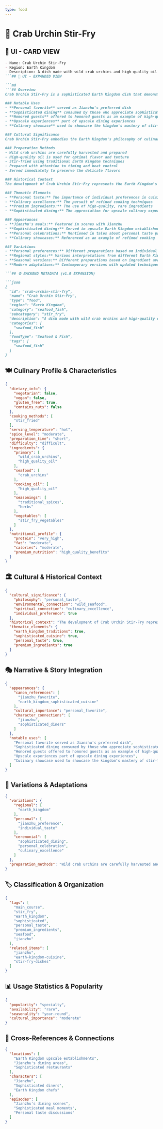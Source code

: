 ```yaml
---
type: food
---
```


# 🦀 Crab Urchin Stir-Fry

## 🎴 UI - CARD VIEW

```md
- Name: Crab Urchin Stir-Fry
- Region: Earth Kingdom
- Description: A dish made with wild crab urchins and high-quality oil that was Jianzhu's favorite dish, representing Earth Kingdom sophisticated cuisine and personal taste preferences.
```## 📖 UI - EXPANDED VIEW

```md
```## Overview
Crab Urchin Stir-Fry is a sophisticated Earth Kingdom dish that demonstrates the kingdom's ability to create refined cuisine using rare and high-quality ingredients. This dish, which was Jianzhu's favorite, represents the Earth Kingdom's understanding that personal taste preferences can drive culinary innovation and that expensive ingredients can create memorable dining experiences. The stir-fry embodies the kingdom's appreciation for both culinary technique and the use of premium ingredients to create dishes of exceptional quality.

### Notable Uses
- **Personal favorite** served as Jianzhu's preferred dish
- **Sophisticated dining** consumed by those who appreciate sophisticated seafood cuisine
- **Honored guests** offered to honored guests as an example of high-quality Earth Kingdom cooking
- **Upscale experiences** part of upscale dining experiences
- **Culinary showcase** used to showcase the kingdom's mastery of stir-fry techniques

### Cultural Significance
Crab Urchin Stir-Fry embodies the Earth Kingdom's philosophy of culinary excellence and their understanding that personal taste can influence culinary traditions. The dish represents their belief that high-quality ingredients, when prepared with skill, can create dishes that become personal favorites and cultural touchstones. The stir-fry reflects the kingdom's appreciation for both technique and ingredients, and their acceptance that individual preferences can shape culinary culture.

### Preparation Methods
- Wild crab urchins are carefully harvested and prepared
- High-quality oil is used for optimal flavor and texture
- Stir-fried using traditional Earth Kingdom techniques
- Prepared with attention to timing and heat control
- Served immediately to preserve the delicate flavors

### Historical Context
The development of Crab Urchin Stir-Fry represents the Earth Kingdom's response to the demand for sophisticated seafood cuisine and their understanding that personal taste can drive culinary innovation. This dish demonstrates the kingdom's ability to create refined dishes that appeal to individual preferences while maintaining high culinary standards. The tradition continues to be a testament to the Earth Kingdom's culinary expertise and their appreciation for personal taste in cuisine.

### Thematic Elements
- **Personal taste:** The importance of individual preferences in cuisine
- **Culinary excellence:** The pursuit of refined cooking techniques
- **Premium ingredients:** The use of high-quality, rare ingredients
- **Sophisticated dining:** The appreciation for upscale culinary experiences

### Appearances
- **Jianzhu's meals:** Featured in scenes with Jianzhu
- **Sophisticated dining:** Served in upscale Earth Kingdom establishments
- **Personal celebrations:** Mentioned in tales about personal taste preferences
- **Culinary showcases:** Referenced as an example of refined cooking

### Variations
- **Personal preferences:** Different preparations based on individual taste
- **Regional styles:** Various interpretations from different Earth Kingdom regions
- **Seasonal versions:** Different preparations based on ingredient availability
- **Modern adaptations:** Contemporary versions with updated techniques

```## ⚙️ BACKEND METADATA (v1.0 EXPANSION)

```json
{
  "id": "crab-urchin-stir-fry",
  "name": "Crab Urchin Stir-Fry",
  "type": "food",
  "region": "Earth Kingdom",
  "category": "seafood_fish",
  "subcategory": "stir_fry",
  "description": "A dish made with wild crab urchins and high-quality oil that was Jianzhu's favorite dish, representing Earth Kingdom sophisticated cuisine and personal taste preferences.",
  "categories": [
    "seafood_fish"
  ],
  "foodType": "Seafood & Fish",
  "tags": [
    "seafood_fish"
  ]
}
```

## 🍽️ Culinary Profile & Characteristics

```json
{
  "dietary_info": {
    "vegetarian": false,
    "vegan": false,
    "gluten_free": true,
    "contains_nuts": false
  },
  "cooking_methods": [
    "stir_fried"
  ],
  "serving_temperature": "hot",
  "spice_level": "moderate",
  "preparation_time": "short",
  "difficulty": "difficult",
  "ingredients": {
    "primary": [
      "wild_crab_urchins",
      "high_quality_oil"
    ],
    "seafood": [
      "crab_urchins"
    ],
    "cooking_oil": [
      "high_quality_oil"
    ],
    "seasonings": [
      "traditional_spices",
      "herbs"
    ],
    "vegetables": [
      "stir_fry_vegetables"
    ]
  },
  "nutritional_profile": {
    "protein": "very_high",
    "fat": "moderate",
    "calories": "moderate",
    "premium_nutrition": "high_quality_benefits"
  }
}
```

## 🏛️ Cultural & Historical Context

```json
{
  "cultural_significance": {
    "philosophy": "personal_taste",
    "environmental_connection": "wild_seafood",
    "spiritual_connection": "culinary_excellence",
    "individual_preference": true
  },
  "historical_context": "The development of Crab Urchin Stir-Fry represents the Earth Kingdom's response to the demand for sophisticated seafood cuisine and their understanding that personal taste can drive culinary innovation",
  "thematic_elements": {
    "earth_kingdom_traditions": true,
    "sophisticated_cuisine": true,
    "personal_taste": true,
    "premium_ingredients": true
  }
}
```

## 🎭 Narrative & Story Integration

```json
{
  "appearances": {
    "canon_references": [
      "jianzhu_favorite",
      "earth_kingdom_sophisticated_cuisine"
    ],
    "cultural_importance": "personal_favorite",
    "character_connections": [
      "jianzhu",
      "sophisticated_diners"
    ]
  },
  "notable_uses": [
    "Personal favorite served as Jianzhu's preferred dish",
    "Sophisticated dining consumed by those who appreciate sophisticated seafood cuisine",
    "Honored guests offered to honored guests as an example of high-quality Earth Kingdom cooking",
    "Upscale experiences part of upscale dining experiences",
    "Culinary showcase used to showcase the kingdom's mastery of stir-fry techniques"
  ]
}
```

## 🔄 Variations & Adaptations

```json
{
  "variations": {
    "regional": [
      "earth_kingdom"
    ],
    "personal": [
      "jianzhu_preference",
      "individual_taste"
    ],
    "ceremonial": [
      "sophisticated_dining",
      "personal_celebration",
      "culinary_excellence"
    ]
  },
  "preparation_methods": "Wild crab urchins are carefully harvested and prepared, high-quality oil is used for optimal flavor and texture, stir-fried using traditional Earth Kingdom techniques, prepared with attention to timing and heat control, served immediately to preserve the delicate flavors"
}
```

## 🏷️ Classification & Organization

```json
{
  "tags": [
    "main_course",
    "stir_fry",
    "earth_kingdom",
    "sophisticated",
    "personal_taste",
    "premium_ingredients",
    "seafood",
    "jianzhu"
  ],
  "related_items": [
    "jianzhu",
    "earth-kingdom-cuisine",
    "stir-fry-dishes"
  ]
}
```

## 📊 Usage Statistics & Popularity

```json
{
  "popularity": "specialty",
  "availability": "rare",
  "seasonality": "year-round",
  "cultural_importance": "moderate"
}
```

## 🔗 Cross-References & Connections

```json
{
  "locations": [
    "Earth Kingdom upscale establishments",
    "Jianzhu's dining areas",
    "Sophisticated restaurants"
  ],
  "characters": [
    "Jianzhu",
    "Sophisticated diners",
    "Earth Kingdom chefs"
  ],
  "episodes": [
    "Jianzhu's dining scenes",
    "Sophisticated meal moments",
    "Personal taste discussions"
  ]
}
```
